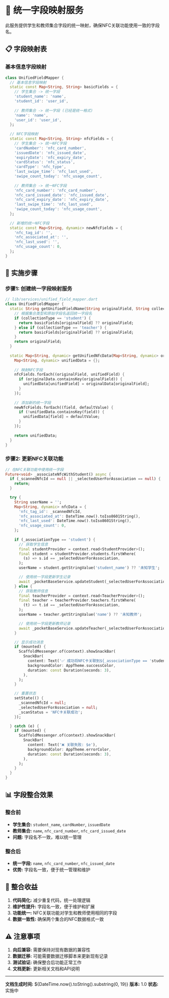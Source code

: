 # 🔄 统一字段映射服务

此服务提供学生和教师集合字段的统一映射，确保NFC关联功能使用一致的字段名。

## 📋 字段映射表

### 基本信息字段映射
```dart
class UnifiedFieldMapper {
  // 基本信息字段映射
  static const Map<String, String> basicFields = {
    // 学生集合 -> 统一字段
    'student_name': 'name',
    'student_id': 'user_id',
    
    // 教师集合 -> 统一字段 (已经是统一格式)
    'name': 'name',
    'user_id': 'user_id',
  };
  
  // NFC字段映射
  static const Map<String, String> nfcFields = {
    // 学生集合 -> 统一NFC字段
    'cardNumber': 'nfc_card_number',
    'issuedDate': 'nfc_issued_date',
    'expiryDate': 'nfc_expiry_date',
    'cardStatus': 'nfc_status',
    'cardType': 'nfc_type',
    'last_swipe_time': 'nfc_last_used',
    'swipe_count_today': 'nfc_usage_count',
    
    // 教师集合 -> 统一NFC字段
    'nfc_card_number': 'nfc_card_number',
    'nfc_card_issued_date': 'nfc_issued_date',
    'nfc_card_expiry_date': 'nfc_expiry_date',
    'last_swipe_time': 'nfc_last_used',
    'swipe_count_today': 'nfc_usage_count',
  };
  
  // 新增的统一NFC字段
  static const Map<String, dynamic> newNfcFields = {
    'nfc_tag_id': '',
    'nfc_associated_at': '',
    'nfc_last_used': '',
    'nfc_usage_count': 0,
  };
}
```

## 🔧 实施步骤

### 步骤1: 创建统一字段映射服务
```dart
// lib/services/unified_field_mapper.dart
class UnifiedFieldMapper {
  static String getUnifiedFieldName(String originalField, String collectionType) {
    // 根据集合类型和原始字段名返回统一字段名
    if (collectionType == 'student') {
      return basicFields[originalField] ?? originalField;
    } else if (collectionType == 'teacher') {
      return basicFields[originalField] ?? originalField;
    }
    return originalField;
  }
  
  static Map<String, dynamic> getUnifiedNfcData(Map<String, dynamic> originalData, String collectionType) {
    Map<String, dynamic> unifiedData = {};
    
    // 映射NFC字段
    nfcFields.forEach((originalField, unifiedField) {
      if (originalData.containsKey(originalField)) {
        unifiedData[unifiedField] = originalData[originalField];
      }
    });
    
    // 添加新的统一字段
    newNfcFields.forEach((field, defaultValue) {
      if (!unifiedData.containsKey(field)) {
        unifiedData[field] = defaultValue;
      }
    });
    
    return unifiedData;
  }
}
```

### 步骤2: 更新NFC关联功能
```dart
// 在NFC关联功能中使用统一字段
Future<void> _associateNfcWithStudent() async {
  if (_scannedNfcId == null || _selectedUserForAssociation == null) {
    return;
  }

  try {
    String userName = '';
    Map<String, dynamic> nfcData = {
      'nfc_tag_id': _scannedNfcId,
      'nfc_associated_at': DateTime.now().toIso8601String(),
      'nfc_last_used': DateTime.now().toIso8601String(),
      'nfc_usage_count': 0,
    };
    
    if (_associationType == 'student') {
      // 获取学生信息
      final studentProvider = context.read<StudentProvider>();
      final student = studentProvider.students.firstWhere(
        (s) => s.id == _selectedUserForAssociation,
      );
      userName = student.getStringValue('student_name') ?? '未知学生';

      // 使用统一字段更新学生记录
      await _pocketBaseService.updateStudent(_selectedUserForAssociation!, nfcData);
    } else {
      // 获取教师信息
      final teacherProvider = context.read<TeacherProvider>();
      final teacher = teacherProvider.teachers.firstWhere(
        (t) => t.id == _selectedUserForAssociation,
      );
      userName = teacher.getStringValue('name') ?? '未知教师';

      // 使用统一字段更新教师记录
      await _pocketBaseService.updateTeacher(_selectedUserForAssociation!, nfcData);
    }

    // 显示成功消息
    if (mounted) {
      ScaffoldMessenger.of(context).showSnackBar(
        SnackBar(
          content: Text('✅ 成功将NFC卡关联到${_associationType == 'student' ? '学生' : '教师'}: $userName'),
          backgroundColor: AppTheme.successColor,
          duration: const Duration(seconds: 3),
        ),
      );
    }

    // 重置状态
    setState(() {
      _scannedNfcId = null;
      _selectedUserForAssociation = null;
      _scanStatus = 'NFC卡关联成功';
    });

  } catch (e) {
    if (mounted) {
      ScaffoldMessenger.of(context).showSnackBar(
        SnackBar(
          content: Text('❌ 关联失败: $e'),
          backgroundColor: AppTheme.errorColor,
          duration: const Duration(seconds: 3),
        ),
      );
    }
  }
}
```

## 📊 字段整合效果

### 整合前
- **学生集合:** `student_name`, `cardNumber`, `issuedDate`
- **教师集合:** `name`, `nfc_card_number`, `nfc_card_issued_date`
- **问题:** 字段名不一致，难以统一管理

### 整合后
- **统一字段:** `name`, `nfc_card_number`, `nfc_issued_date`
- **优势:** 字段名一致，便于统一管理和维护

## 🎯 整合收益

1. **代码简化:** 减少重复代码，统一处理逻辑
2. **维护性提升:** 字段名一致，便于维护和扩展
3. **功能统一:** NFC关联功能对学生和教师使用相同的字段
4. **数据一致性:** 确保两个集合的NFC数据格式一致

## ⚠️ 注意事项

1. **向后兼容:** 需要保持对现有数据的兼容性
2. **数据迁移:** 可能需要数据迁移脚本来更新现有记录
3. **测试验证:** 确保整合后功能正常工作
4. **文档更新:** 更新相关文档和API说明

---

**文档生成时间:** ${DateTime.now().toString().substring(0, 19)}
**版本:** 1.0
**状态:** 实施中
